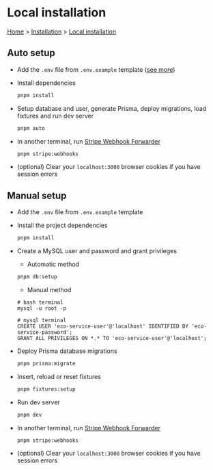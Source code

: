 # Local installation

[Home](../../README.md) > [Installation](../installation.md) > [Local installation](./local.md)

## Auto setup

- Add the `.env` file from `.env.example` template ([see more](../environment-variables.md))

- Install dependencies

    ```bash
    pnpm install
    ```

- Setup database and user, generate Prisma, deploy migrations, load fixtures and run dev server

    ```bash
    pnpm auto
    ```

- In another terminal, run [Stripe Webhook Forwarder](https://docs.stripe.com/webhooks/quickstart)

    ```bash
    pnpm stripe:webhooks
    ```

- (optional) Clear your `localhost:3000` browser cookies if you have session errors

## Manual setup

- Add the `.env` file from `.env.example` template

- Install the project dependencies

    ```bash
    pnpm install
    ```

- Create a MySQL user and password and grant privileges
    - Automatic method

    ```bash
    pnpm db:setup
    ```

    - Manual method

    ```
    # bash terminal
    mysql -u root -p

    # mysql terminal
    CREATE USER 'eco-service-user'@'localhost' IDENTIFIED BY 'eco-service-password';
    GRANT ALL PRIVILEGES ON *.* TO 'eco-service-user'@'localhost';
    ```

- Deploy Prisma database migrations

    ```bash
    pnpm prisma:migrate
    ```

- Insert, reload or reset fixtures

    ```bash
    pnpm fixtures:setup
    ```

- Run dev server

    ```bash
    pnpm dev
    ```

- In another terminal, run [Stripe Webhook Forwarder](https://docs.stripe.com/webhooks/quickstart)

    ```bash
    pnpm stripe:webhooks
    ```

- (optional) Clear your `localhost:3000` browser cookies if you have session errors
